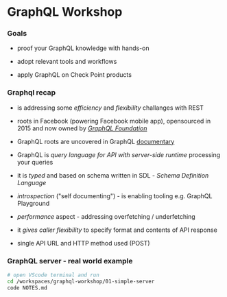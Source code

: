 # GraphQL Workshop

### Goals
* proof your GraphQL knowledge with hands-on

* adopt relevant tools and workflows

* apply GraphQL on Check Point products


### Graphql recap
* is addressing some *efficiency* and *flexibility* challanges with REST

* roots in Facebook (powering Facebook mobile app), opensourced in 2015 and now owned by [*GraphQL Foundation*](https://graphql.org/foundation/)

* GraphQL roots are uncovered in GraphQL [documentary](https://www.youtube.com/watch?v=783ccP__No8)

* GraphQL is *query language for API with server-side runtime* processing your queries

* it is *typed* and based on schema written in SDL - *Schema Definition Language*

* *introspection* ("self documenting") - is enabling tooling e.g. GraphQL Playground

* *performance* aspect - addressing overfetching / underfetching

* it *gives caller flexibility* to specify format and contents of API response

* single API URL and HTTP method used (POST)


### GraphQL server - real world example

```bash
# open VScode terminal and run
cd /workspaces/graphql-workshop/01-simple-server
code NOTES.md
```